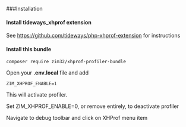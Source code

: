 ###Installation

#### Install tideways_xhprof extension
See https://github.com/tideways/php-xhprof-extension for instructions
#### Install this bundle

```
composer require zim32/xhprof-profiler-bundle
```

Open your **.env.local** file and add

```
ZIM_XHPROF_ENABLE=1
```

This will activate profiler.

Set ZIM_XHPROF_ENABLE=0, or remove entirely, to deactivate profiler

Navigate to debug toolbar and click on XHProf menu item
